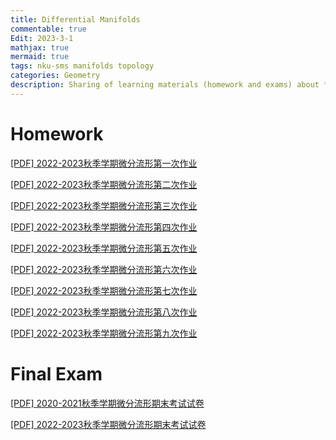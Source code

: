 ```yaml
---
title: Differential Manifolds
commentable: true
Edit: 2023-3-1
mathjax: true
mermaid: true
tags: nku-sms manifolds topology
categories: Geometry
description: Sharing of learning materials (homework and exams) about **Differential Manifolds** course given by [Pr.Wang](https://my.nankai.edu.cn/sms/wwl/list.htm) sms, Nankai University, in 2022 Fall semester.
---
```


# Homework

<p><a href="https://ssskz.github.io/materials/微分流形/作业1.pdf" target="_blank">[PDF] 2022-2023秋季学期微分流形第一次作业 </a></p>

<p><a href="https://ssskz.github.io/materials/微分流形/作业2.pdf" target="_blank">[PDF] 2022-2023秋季学期微分流形第二次作业 </a></p>

<p><a href="https://ssskz.github.io/materials/微分流形/作业3.pdf" target="_blank">[PDF] 2022-2023秋季学期微分流形第三次作业 </a></p>

<p><a href="https://ssskz.github.io/materials/微分流形/作业4.pdf" target="_blank">[PDF] 2022-2023秋季学期微分流形第四次作业 </a></p>

<p><a href="https://ssskz.github.io/materials/微分流形/作业5.pdf" target="_blank">[PDF] 2022-2023秋季学期微分流形第五次作业 </a></p>

<p><a href="https://ssskz.github.io/materials/微分流形/作业6.pdf" target="_blank">[PDF] 2022-2023秋季学期微分流形第六次作业 </a></p>

<p><a href="https://ssskz.github.io/materials/微分流形/作业7.pdf" target="_blank">[PDF] 2022-2023秋季学期微分流形第七次作业 </a></p>

<p><a href="https://ssskz.github.io/materials/微分流形/作业8.pdf" target="_blank">[PDF] 2022-2023秋季学期微分流形第八次作业 </a></p>

<p><a href="https://ssskz.github.io/materials/微分流形/作业9.pdf" target="_blank">[PDF] 2022-2023秋季学期微分流形第九次作业 </a></p>

# Final Exam

<p><a href="https://ssskz.github.io/materials/微分流形/2020-2021微分流形期末教学质量检测.pdf" target="_blank">[PDF] 2020-2021秋季学期微分流形期末考试试卷</a></p>

<p><a href="https://ssskz.github.io/materials/微分流形/2022—2023 学年第一学期本科生微分流形期末大作业.pdf" target="_blank">[PDF] 2022-2023秋季学期微分流形期末考试试卷</a></p>